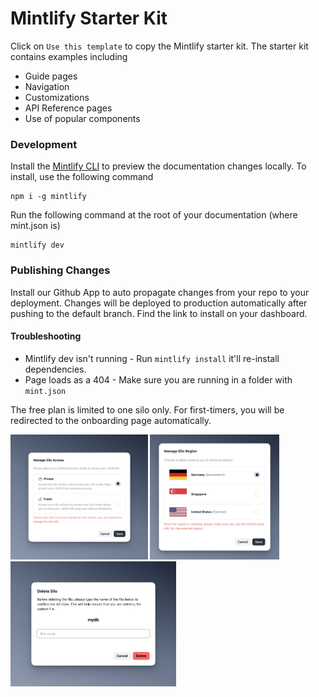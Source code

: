 # Mintlify Starter Kit

Click on `Use this template` to copy the Mintlify starter kit. The starter kit contains examples including

- Guide pages
- Navigation
- Customizations
- API Reference pages
- Use of popular components

### Development

Install the [Mintlify CLI](https://www.npmjs.com/package/mintlify) to preview the documentation changes locally. To install, use the following command

```
npm i -g mintlify
```

Run the following command at the root of your documentation (where mint.json is)

```
mintlify dev
```

### Publishing Changes

Install our Github App to auto propagate changes from your repo to your deployment. Changes will be deployed to production automatically after pushing to the default branch. Find the link to install on your dashboard. 

#### Troubleshooting

- Mintlify dev isn't running - Run `mintlify install` it'll re-install dependencies.
- Page loads as a 404 - Make sure you are running in a folder with `mint.json`

<!-- <video
  controls
  className="w-full aspect-video"
  src="https://pocketbase.jaironlanda.com/api/files/2ef0fadurph4e43/a5p53daxuj1ur1s/create_silo_H33cOMFX6G.mp4"
></video> -->

<!-- <video
  controls
  className="w-full aspect-video"
  src="https://pocketbase.jaironlanda.com/api/files/2ef0fadurph4e43/ud87ro0kg32yymu/create_silo_dashboard_fgS61xIhvF.mp4"
></video> -->

<Note>The free plan is limited to one silo only.</Note>
<Note>For first-timers, you will be redirected to the onboarding page automatically.</Note>

<img className="rounded" height="200" noZoom src="/images/view-silo/silo-setting.png" />

<img className="rounded" height="200" noZoom src="/images/view-silo/silo-setting-1.png" />

<img className="rounded" height="200" noZoom src="/images/view-silo/silo-setting-2.png" />